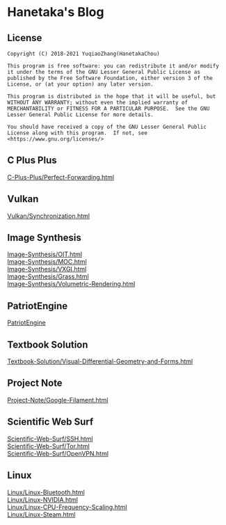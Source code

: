 # Hanetaka's Blog  

## License  
```  
Copyright (C) 2018-2021 YuqiaoZhang(HanetakaChou)

This program is free software: you can redistribute it and/or modify it under the terms of the GNU Lesser General Public License as published by the Free Software Foundation, either version 3 of the License, or (at your option) any later version.

This program is distributed in the hope that it will be useful, but WITHOUT ANY WARRANTY; without even the implied warranty of MERCHANTABILITY or FITNESS FOR A PARTICULAR PURPOSE.  See the GNU Lesser General Public License for more details.

You should have received a copy of the GNU Lesser General Public License along with this program.  If not, see <https://www.gnu.org/licenses/>
```  

## C Plus Plus
[C-Plus-Plus/Perfect-Forwarding.html](C-Plus-Plus/Perfect-Forwarding.html)  

## Vulkan
[Vulkan/Synchronization.html](Vulkan/Synchronization.html)  

## Image Synthesis  
[Image-Synthesis/OIT.html](Image-Synthesis/OIT.html)  
[Image-Synthesis/MOC.html](Image-Synthesis/MOC.html)  
[Image-Synthesis/VXGI.html](Image-Synthesis/VXGI.html)  
[Image-Synthesis/Grass.html](Image-Synthesis/Grass.html)  
[Image-Synthesis/Volumetric-Rendering.html](Image-Synthesis/Volumetric-Rendering.html)  

## PatriotEngine
[PatriotEngine](https://yuqiaozhang.github.io/PatriotEngine)  

## Textbook Solution
[Textbook-Solution/Visual-Differential-Geometry-and-Forms.html](Textbook-Solution/Visual-Differential-Geometry-and-Forms.html)  

## Project Note  
[Project-Note/Google-Filament.html](Project-Note/Google-Filament.html)  

## Scientific Web Surf
[Scientific-Web-Surf/SSH.html](Scientific-Web-Surf/SSH.html)   
[Scientific-Web-Surf/Tor.html](Scientific-Web-Surf/Tor.html)   
[Scientific-Web-Surf/OpenVPN.html](Scientific-Web-Surf/OpenVPN.html)   

## Linux   
[Linux/Linux-Bluetooth.html](Linux/Linux-Bluetooth.html)  
[Linux/Linux-NVIDIA.html](Linux/Linux-NVIDIA.html)  
[Linux/Linux-CPU-Frequency-Scaling.html](Linux/Linux-CPU-Frequency-Scaling.html)  
[Linux/Linux-Steam.html](Linux/Linux-Steam.html)  
